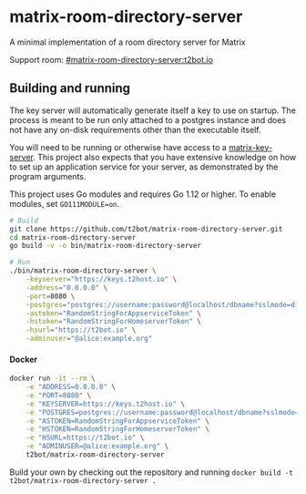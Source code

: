 # matrix-room-directory-server

A minimal implementation of a room directory server for Matrix

Support room: [#matrix-room-directory-server:t2bot.io](https://matrix.to/#/#matrix-room-directory-server:t2bot.io)

## Building and running

The key server will automatically generate itself a key to use on startup. The process is meant to be run 
only attached to a postgres instance and does not have any on-disk requirements other than the executable 
itself.

You will need to be running or otherwise have access to a [matrix-key-server](https://github.com/t2bot/matrix-key-server).
This project also expects that you have extensive knowledge on how to set up an application service for
your server, as demonstrated by the program arguments.

This project uses Go modules and requires Go 1.12 or higher. To enable modules, set `GO111MODULE=on`.

```bash
# Build
git clone https://github.com/t2bot/matrix-room-directory-server.git
cd matrix-room-directory-server
go build -v -o bin/matrix-room-directory-server

# Run
./bin/matrix-room-directory-server \
    -keyserver="https://keys.t2host.io" \
    -address="0.0.0.0" \
    -port=8080 \
    -postgres="postgres://username:password@localhost/dbname?sslmode=disable" \
    -astoken="RandomStringForAppserviceToken" \
    -hstoken="RandomStringForHomeserverToken" \
    -hsurl="https://t2bot.io" \
    -adminuser="@alice:example.org"
```

#### Docker

```bash
docker run -it --rm \
    -e "ADDRESS=0.0.0.0" \
    -e "PORT=8080" \
    -e "KEYSERVER=https://keys.t2host.io" \
    -e "POSTGRES=postgres://username:password@localhost/dbname?sslmode=disable" \
    -e "ASTOKEN=RandomStringForAppserviceToken" \
    -e "HSTOKEN=RandomStringForHomeserverToken" \
    -e "HSURL=https://t2bot.io" \
    -e "ADMINUSER=@alice:example.org" \
    t2bot/matrix-room-directory-server
```

Build your own by checking out the repository and running `docker build -t t2bot/matrix-room-directory-server .`
